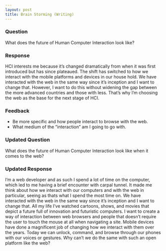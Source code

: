 ```yaml
---
layout: post
title: Brain Storming (Writing)
---
```


### Question
What does the future of Human Computer Interaction look like?

### Response
HCI interests me because it’s changed dramatically from when it was first introduced but has since plateaued. The shift has switched to how we interact with the mobile platforms and devices in our house hold. We have  interacted with the web in the same way since it’s inception and I want to change that. However, I want to do this without widening the gap between the more advanced countries and those with less. That’s why I’m choosing the web as the base for the next stage of HCI.

### Feedback
- Be more specific and how people interact to browse with the web.
- What medium of the “interaction” am I going to go with.

### Updated Question
What does the future of Human Computer Interaction look like when it comes to the web?

### Updated Response 
I’m a web developer and as such I spend a lot of time on the computer, which led to me having a brief encounter with carpal tunnel. It made me think about how we interact with our computers and with the web in particular, seeing as thats what I spend the most time on. We have  interacted with the web in the same way since it’s inception and I want to change that. All my life I’ve watched cartoons, shows, and movies that depict a future full of innovation and futuristic computers. I want to create a way of interaction between web browsers and people that doesn’t require the user to touch the mouse at all when navigating a site. Mobile devices have done a magnificent job of changing how we interact with them over the years. Today we can unlock, command, and browse through our phones with our voices or gestures. Why can’t we do the same with such an open platform like the web?